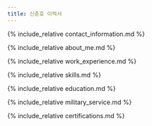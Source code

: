 ```yaml
---
title: 신춘호 이력서
---
```


{% include_relative contact_information.md %}

{% include_relative about_me.md %}

{% include_relative work_experience.md %}

{% include_relative skills.md %}

{% include_relative education.md %}

{% include_relative military_service.md %}

{% include_relative certifications.md %}
